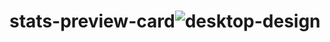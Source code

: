 # stats-preview-card![desktop-design](https://user-images.githubusercontent.com/10269675/169602102-34a89404-09c8-492f-8c4d-cc08234afafa.jpg)
